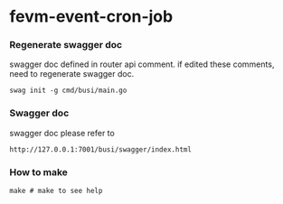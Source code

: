 # fevm-event-cron-job

### Regenerate swagger doc
swagger doc defined in router api comment.
if edited these comments, need to regenerate swagger doc.

```shell script
swag init -g cmd/busi/main.go
```
### Swagger doc
swagger doc please refer to
```
http://127.0.0.1:7001/busi/swagger/index.html
```
### How to make
```
make # make to see help
```